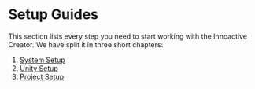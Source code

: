 # Setup Guides

This section lists every step you need to start working with the Innoactive Creator. We have split it in three short chapters:

1. [System Setup](./01-system-setup.md)
1. [Unity Setup](./02-unity-setup.md)
1. [Project Setup](./03-project-setup.md)